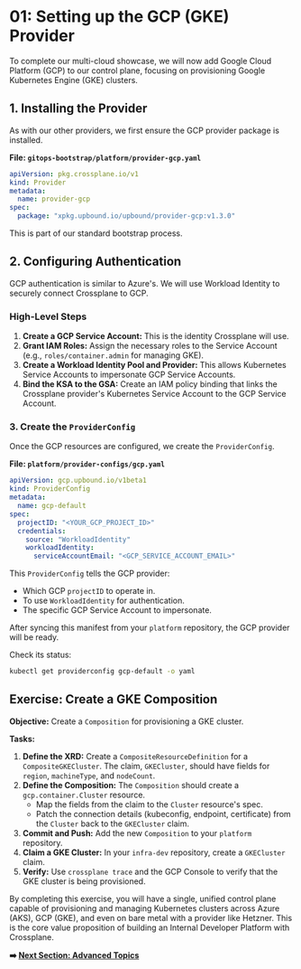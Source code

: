 # 01: Setting up the GCP (GKE) Provider

To complete our multi-cloud showcase, we will now add Google Cloud Platform (GCP) to our control plane, focusing on provisioning Google Kubernetes Engine (GKE) clusters.

## 1. Installing the Provider

As with our other providers, we first ensure the GCP provider package is installed.

**File: `gitops-bootstrap/platform/provider-gcp.yaml`**

```yaml
apiVersion: pkg.crossplane.io/v1
kind: Provider
metadata:
  name: provider-gcp
spec:
  package: "xpkg.upbound.io/upbound/provider-gcp:v1.3.0"
```

This is part of our standard bootstrap process.

## 2. Configuring Authentication

GCP authentication is similar to Azure's. We will use Workload Identity to securely connect Crossplane to GCP.

### High-Level Steps

1.  **Create a GCP Service Account:** This is the identity Crossplane will use.
2.  **Grant IAM Roles:** Assign the necessary roles to the Service Account (e.g., `roles/container.admin` for managing GKE).
3.  **Create a Workload Identity Pool and Provider:** This allows Kubernetes Service Accounts to impersonate GCP Service Accounts.
4.  **Bind the KSA to the GSA:** Create an IAM policy binding that links the Crossplane provider's Kubernetes Service Account to the GCP Service Account.

### 3. Create the `ProviderConfig`

Once the GCP resources are configured, we create the `ProviderConfig`.

**File: `platform/provider-configs/gcp.yaml`**

```yaml
apiVersion: gcp.upbound.io/v1beta1
kind: ProviderConfig
metadata:
  name: gcp-default
spec:
  projectID: "<YOUR_GCP_PROJECT_ID>"
  credentials:
    source: "WorkloadIdentity"
    workloadIdentity:
      serviceAccountEmail: "<GCP_SERVICE_ACCOUNT_EMAIL>"
```

This `ProviderConfig` tells the GCP provider:

-   Which GCP `projectID` to operate in.
-   To use `WorkloadIdentity` for authentication.
-   The specific GCP Service Account to impersonate.

After syncing this manifest from your `platform` repository, the GCP provider will be ready.

Check its status:

```bash
kubectl get providerconfig gcp-default -o yaml
```

## Exercise: Create a GKE Composition

**Objective:** Create a `Composition` for provisioning a GKE cluster.

**Tasks:**

1.  **Define the XRD:** Create a `CompositeResourceDefinition` for a `CompositeGKECluster`. The claim, `GKECluster`, should have fields for `region`, `machineType`, and `nodeCount`.
2.  **Define the Composition:** The `Composition` should create a `gcp.container.Cluster` resource.
    -   Map the fields from the claim to the `Cluster` resource's spec.
    -   Patch the connection details (kubeconfig, endpoint, certificate) from the `Cluster` back to the `GKECluster` claim.
3.  **Commit and Push:** Add the new `Composition` to your `platform` repository.
4.  **Claim a GKE Cluster:** In your `infra-dev` repository, create a `GKECluster` claim.
5.  **Verify:** Use `crossplane trace` and the GCP Console to verify that the GKE cluster is being provisioned.

By completing this exercise, you will have a single, unified control plane capable of provisioning and managing Kubernetes clusters across Azure (AKS), GCP (GKE), and even on bare metal with a provider like Hetzner. This is the core value proposition of building an Internal Developer Platform with Crossplane.

**➡️ [Next Section: Advanced Topics](../../advanced/01-composition-functions.md)**
